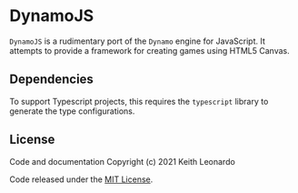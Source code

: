 # DynamoJS


`DynamoJS` is a rudimentary port of the `Dynamo` engine for JavaScript. It attempts to provide a framework for creating games using HTML5 Canvas.

## Dependencies

To support Typescript projects, this requires the `typescript` library to generate the type configurations.

## License

Code and documentation Copyright (c) 2021 Keith Leonardo

Code released under the [MIT License](https://choosealicense.com/licenses/mit/).